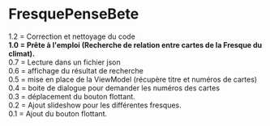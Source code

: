 # FresquePenseBete
1.2 = Correction et nettoyage du code<br>
**1.0 = Prête à l'emploi (Recherche de relation entre cartes de la Fresque du climat).**<br>
0.7 = Lecture dans un fichier json<br>
0.6 = affichage du résultat de recherche<br>
0.5 = mise en place de la ViewModel (récupère titre et numéros de cartes)<br>
0.4 = boite de dialogue pour demander les numéros des cartes<br>
0.3 = déplacement du bouton flottant.<br>
0.2 = Ajout slideshow pour les différentes fresques.<br>
0.1 = Ajout du bouton flottant.<br>
